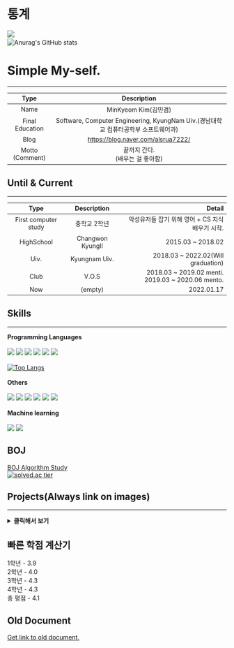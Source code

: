 # 통계
![](https://komarev.com/ghpvc/?username=alsrua7222-github-alsrua7222)   
![Anurag's GitHub stats](https://github-readme-stats.vercel.app/api?username=alsrua7222&show_icons=true&theme=radical)   

# Simple My-self.
------------------------------
| Type | Description |
| :----: | :----: |
| Name    | MinKyeom Kim(김민겸) |
| Final Education   | Software, Computer Engineering, KyungNam Uiv.(경남대학교 컴퓨터공학부 소프트웨어과)  |
| Blog    | https://blog.naver.com/alsrua7222/  |
| Motto<br>(Comment) | 끝까지 간다.<br>(배우는 걸 좋아함)|

## Until & Current
------------------------------
| Type | Description | Detail |
| :----: | :----: | ----: |
| First computer study | 중학교 2학년 | 악성유저들 잡기 위해 영어 + CS 지식 배우기 시작. |
| HighSchool | Changwon KyungIl | 2015.03 ~ 2018.02 |
| Uiv. | Kyungnam Uiv. | 2018.03 ~ 2022.02(Will graduation) |
| Club | V.O.S | 2018.03 ~ 2019.02 menti.<br>2019.03 ~ 2020.06 mento.<br> |
| Now | (empty) | 2022.01.17 |


## Skills
-----------------------------
**Programming Languages**<br><br>
<img src="https://img.shields.io/badge/Python-great-success" height=30/>
<img src="https://img.shields.io/badge/C++-great-success"/>
<img src="https://img.shields.io/badge/Java-basic-yellow"/>
<img src="https://img.shields.io/badge/CSharp-basic-yellow"/>
<img src="https://img.shields.io/badge/Kotiln-noob-red"/>
<img src="https://img.shields.io/badge/Javascript-noob-red"/>
<br><br>
[![Top Langs](https://github-readme-stats.vercel.app/api/top-langs/?username=alsrua7222&langs_count=8&layout=compact)](https://github.com/anuraghazra/github-readme-stats)
<br><br>
**Others**<br><br>
<img src="https://img.shields.io/badge/CodeReview-advanced-blue"/>
<img src="https://img.shields.io/badge/CodeRefactoring-advanced-blue"/>
<img src="https://img.shields.io/badge/Algorithm-advanced-blue" height=30/>
<img src="https://img.shields.io/badge/Architecture-basic-yellow"/>
<img src="https://img.shields.io/badge/MySQL-basic-yellow"/>
<img src="https://img.shields.io/badge/R-basic-yellow"/>
<br><br>
**Machine learning**<br><br>
<img src="https://img.shields.io/badge/Tensorflow-advanced-blue"/>
<img src="https://img.shields.io/badge/sklearn-advanced-blue"/>

## BOJ
[BOJ Algorithm Study](https://github.com/alsrua7222/BOJ_Algorithm_Study)    
[![solved.ac tier](http://mazassumnida.wtf/api/v2/generate_badge?boj=mk9901)](https://solved.ac/mk9901)

## Projects(Always link on images)
-----------------------------
<details>
  <summary> <b>클릭해서 보기</b> </summary>
<br/>
  
### MathGraph_MFC (09M.19Y ~ 12M.19Y)
<a href="https://github.com/alsrua7222/MFC_MathGraph/" target="_blank">
  <img src="https://github.com/alsrua7222/MFC_MathGraph/blob/main/res/Title.bmp" alt="MathGraph_MFC">
</a>

### SeleniumNaverCafeWrite (01M.21Y ~ 05M.21Y)
<a href="https://github.com/alsrua7222/SeleniumNaverCafeWrite/" target="_black">
  <img src="https://github.com/alsrua7222/SeleniumNaverCafeWrite/blob/main/title.png" alt="SeleniumNaverCafeWrite">
</a>

### TruckTalk (09M.20Y ~ 12M.21Y)
<a href="https://github.com/alsrua7222/TruckTalk/" target="_black">
  <img src="https://github.com/alsrua7222/TruckTalk/blob/main/logo.png" alt="TruckTalk">
</a>

### BouncingBall (01M.21Y ~ 01M.21Y)
<a href="https://github.com/alsrua7222/BouncingBall/" target="_black">
  <img src="https://github.com/alsrua7222/BouncingBall/blob/main/1.PNG" alt="BouncingBall">
</a>

### Bitcoin eXchangeRate (01M.21Y ~ Now)
<a href="https://github.com/alsrua7222/BitcoinAutoProcess/" target="_black">
  <img src="https://github.com/alsrua7222/BitcoinAutoProcess/blob/main/image/2.PNG" alt="Bitcoin eXchangeRate">
</a>

### AiAutoTrading (09M.20Y ~ 07M.21Y)
<a href="https://github.com/alsrua7222/AIAutoTradingProject/" target="_black">
  <img src="https://github.com/alsrua7222/AIAutoTradingProject/blob/main/logo.png" alt="AiAutoTrading">
</a>

</details>

## 빠른 학점 계산기
1학년 - 3.9   
2학년 - 4.0   
3학년 - 4.3   
4학년 - 4.3   
총 평점 - 4.1    

## Old Document
[Get link to old document.](https://github.com/alsrua7222/alsrua7222/blob/main/oldReadme.md)
